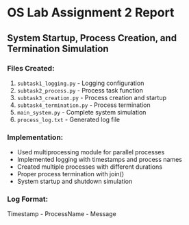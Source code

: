 # OS Lab Assignment 2 Report

## System Startup, Process Creation, and Termination Simulation

### Files Created:
1. `subtask1_logging.py` - Logging configuration
2. `subtask2_process.py` - Process task function
3. `subtask3_creation.py` - Process creation and startup
4. `subtask4_termination.py` - Process termination
5. `main_system.py` - Complete system simulation
6. `process_log.txt` - Generated log file

### Implementation:
- Used multiprocessing module for parallel processes
- Implemented logging with timestamps and process names
- Created multiple processes with different durations
- Proper process termination with join()
- System startup and shutdown simulation

### Log Format:
Timestamp - ProcessName - Message
